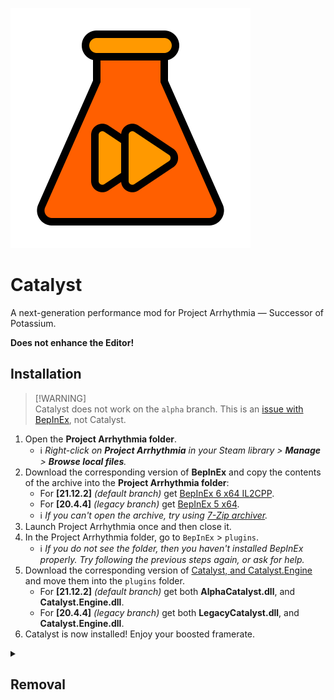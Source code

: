 ![Logo](logo.png)

# Catalyst

A next-generation performance mod for Project Arrhythmia &mdash; Successor of Potassium.

**Does not enhance the Editor!**

## Installation
> [!WARNING]\
> Catalyst does not work on the `alpha` branch. This is an [issue with BepInEx](https://github.com/BepInEx/BepInEx/issues/536), not Catalyst.

1. Open the **Project Arrhythmia folder**.
	- ℹ️ _Right-click on **Project Arrhythmia** in your Steam library > **Manage** > **Browse local files**._
1. Download the corresponding version of **BepInEx** and copy the contents of the archive into the **Project Arrhythmia folder**:
	- For **\[21.12.2\]** *(default branch)* get [BepInEx 6 x64 IL2CPP](https://github.com/BepInEx/BepInEx/releases/download/v6.0.0-pre.1/BepInEx_UnityIL2CPP_x64_6.0.0-pre.1.zip).
	- For **\[20.4.4\]** *(legacy branch)* get [BepInEx 5 x64](https://github.com/BepInEx/BepInEx/releases/download/v5.4.21/BepInEx_x64_5.4.21.0.zip).
	- ℹ️ _If you can't open the archive, try using [7-Zip archiver](https://7-zip.org/)._
1. Launch Project Arrhythmia once and then close it.
1. In the Project Arrhythmia folder, go to `BepInEx` > `plugins`.
	- ℹ️ _If you do not see the folder, then you haven't installed BepInEx properly. Try following the previous steps again, or ask for help._
1. Download the corresponding version of [Catalyst, and Catalyst.Engine](https://github.com/Reimnop/Catalyst/releases) and move them into the `plugins` folder.
	- For **\[21.12.2\]** *(default branch)* get both **AlphaCatalyst.dll**, and **Catalyst.Engine.dll**.
	- For **\[20.4.4\]** *(legacy branch)* get both **LegacyCatalyst.dll**, and **Catalyst.Engine.dll**.
1. Catalyst is now installed! Enjoy your boosted framerate.

<details>
	<summary><h2>Removal</h2></summary>

1. Open the **Project Arrhythmia folder**.
1. Delete the `BepInEx` folder and `changelog.txt`, `doorstop_config.ini`, and `winhttp.dll` files.
</details>
